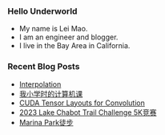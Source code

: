 ### Hello Underworld

- My name is Lei Mao.
- I am an engineer and blogger.
- I live in the Bay Area in California.


### Recent Blog Posts

<!-- BLOG-POST-LIST:START -->
- [Interpolation](https://leimao.github.io/article/Interpolation/)
- [我小学时的计算机课](https://leimao.github.io/essay/%E5%B0%8F%E5%AD%A6%E8%AE%A1%E7%AE%97%E6%9C%BA%E8%AF%BE/)
- [CUDA Tensor Layouts for Convolution](https://leimao.github.io/blog/CUDA-Convolution-Tensor-Layouts/)
- [2023 Lake Chabot Trail Challenge 5K竞赛](https://leimao.github.io/life/2023-Lake-Chabot-Trail-Challenge-5K/)
- [Marina Park徒步](https://leimao.github.io/life/San-Leandro-Marina-Park/)
<!-- BLOG-POST-LIST:END -->
